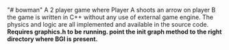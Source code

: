 "# bowman" 
A 2 player game where Player A shoots an arrow on player B
the game is written in C++ without any use of external game engine. The physics and logic are all implemented and available in the source code.
**Requires graphics.h to be running. point the init graph method to the right directory where BGI is present.**
